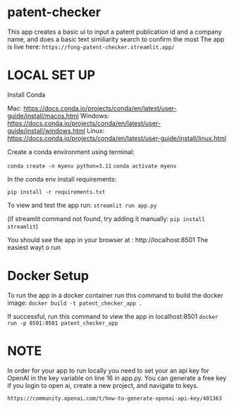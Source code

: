 # patent-checker

This app creates a basic ui to input a patent publication id and a company name, and does a basic text similiarity search to confirm the most
The app is live here: `https://fong-patent-checker.streamlit.app/`

# LOCAL SET UP

Install Conda

Mac: https://docs.conda.io/projects/conda/en/latest/user-guide/install/macos.html
Windows: https://docs.conda.io/projects/conda/en/latest/user-guide/install/windows.html
Linux: https://docs.conda.io/projects/conda/en/latest/user-guide/install/linux.html

Create a conda environment using terminal:

`conda create -n myenv python=3.11`
`conda activate myenv`

In the conda env install requirements:

`pip install -r requirements.txt`

To view and test the app run:
`streamlit run app.py`

(if streamlit command not found, try adding it manually: `pip install streamlit`)

You should see the app in your browser at : http://localhost:8501
The easiest wayt o run

# Docker Setup

To run the app in a docker container run this command to build the docker image:
`docker build -t patent_checker_app .`

If successful, run this command to view the app in localhost:8501
`docker run -p 8501:8501 patent_checker_app`

# NOTE

In order for your app to run locally you need to set your an api key for OpenAI in the key variable on line 16 in app.py.
You can generate a free key if you login to open ai, create a new project, and navigate to keys.

`https://community.openai.com/t/how-to-generate-openai-api-key/401363`
